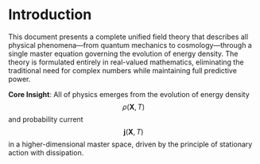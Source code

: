 # Introduction

This document presents a complete unified field theory that describes all physical phenomena—from quantum mechanics to cosmology—through a single master equation governing the evolution of energy density. The theory is formulated entirely in real-valued mathematics, eliminating the traditional need for complex numbers while maintaining full predictive power.

**Core Insight**: All of physics emerges from the evolution of energy density $$\rho(\mathbf{X}, T)$$ and probability current $$\mathbf{j}(\mathbf{X}, T)$$ in a higher-dimensional master space, driven by the principle of stationary action with dissipation.
